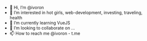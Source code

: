 - 👋 Hi, I’m @ivoron
- 👀 I’m interested in hot girls, web-development, investing, traveling, health 
- 🌱 I’m currently learning VueJS
- 💞️ I’m looking to collaborate on ...
- 📫 How to reach me @ivoron - t.me

<!---
ivoron/ivoron is a ✨ special ✨ repository because its `README.md` (this file) appears on your GitHub profile.
You can click the Preview link to take a look at your changes.
--->
